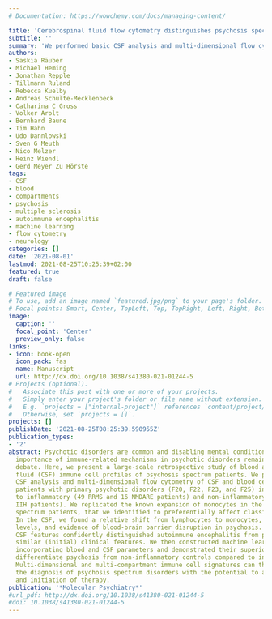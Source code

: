 ```yaml
---
# Documentation: https://wowchemy.com/docs/managing-content/

title: 'Cerebrospinal fluid flow cytometry distinguishes psychosis spectrum disorders from differential diagnoses'
subtitle: ''
summary: 'We performed basic CSF analysis and multi-dimensional flow cytometry of CSF and blood cells from 59 patients with primary psychotic disorders in comparison to inflammatory and non-inflammatory controls. We found an expansion of monocytes in the blood and CSF of psychosis patients. A machine learning model incorporating blood and CSF parameters differentated psychosis from non-inflammatory controls better than individual paramaters.'
authors:
- Saskia Räuber
- Michael Heming
- Jonathan Repple
- Tillmann Ruland
- Rebecca Kuelby
- Andreas Schulte-Mecklenbeck
- Catharina C Gross
- Volker Arolt
- Bernhard Baune
- Tim Hahn
- Udo Dannlowski
- Sven G Meuth
- Nico Melzer
- Heinz Wiendl
- Gerd Meyer Zu Hörste
tags: 
- CSF
- blood
- compartments
- psychosis
- multiple sclerosis
- autoimmune encephalitis
- machine learning
- flow cytometry
- neurology
categories: []
date: '2021-08-01'
lastmod: 2021-08-25T10:25:39+02:00
featured: true
draft: false

# Featured image
# To use, add an image named `featured.jpg/png` to your page's folder.
# Focal points: Smart, Center, TopLeft, Top, TopRight, Left, Right, BottomLeft, Bottom, BottomRight.
image:
  caption: ''
  focal_point: 'Center'
  preview_only: false
links:
- icon: book-open
  icon_pack: fas
  name: Manuscript
  url: http://dx.doi.org/10.1038/s41380-021-01244-5
# Projects (optional).
#   Associate this post with one or more of your projects.
#   Simply enter your project's folder or file name without extension.
#   E.g. `projects = ["internal-project"]` references `content/project/deep-learning/index.md`.
#   Otherwise, set `projects = []`.
projects: []
publishDate: '2021-08-25T08:25:39.590955Z'
publication_types:
- '2'
abstract: Psychotic disorders are common and disabling mental conditions. The relative
  importance of immune-related mechanisms in psychotic disorders remains subject of
  debate. Here, we present a large-scale retrospective study of blood and cerebrospinal
  fluid (CSF) immune cell profiles of psychosis spectrum patients. We performed basic
  CSF analysis and multi-dimensional flow cytometry of CSF and blood cells from 59
  patients with primary psychotic disorders (F20, F22, F23, and F25) in comparison
  to inflammatory (49 RRMS and 16 NMDARE patients) and non-inflammatory controls (52
  IIH patients). We replicated the known expansion of monocytes in the blood of psychosis
  spectrum patients, that we identified to preferentially affect classical monocytes.
  In the CSF, we found a relative shift from lymphocytes to monocytes, increased protein
  levels, and evidence of blood-brain barrier disruption in psychosis. In fact, these
  CSF features confidently distinguished autoimmune encephalitis from psychosis despite
  similar (initial) clinical features. We then constructed machine learning models
  incorporating blood and CSF parameters and demonstrated their superior ability to
  differentiate psychosis from non-inflammatory controls compared to individual parameters.
  Multi-dimensional and multi-compartment immune cell signatures can thus support
  the diagnosis of psychosis spectrum disorders with the potential to accelerate diagnosis
  and initiation of therapy.
publication: '*Molecular Psychiatry*'
#url_pdf: http://dx.doi.org/10.1038/s41380-021-01244-5
#doi: 10.1038/s41380-021-01244-5
---
```

